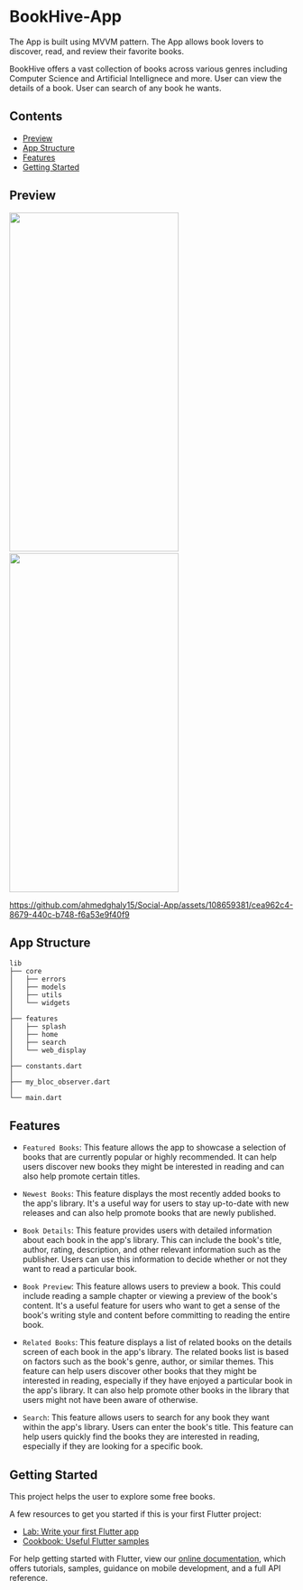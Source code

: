 # BookHive-App

The App is built using MVVM pattern. The App allows book lovers to discover, read, and review their favorite books.

BookHive offers a vast collection of books across various genres including Computer Science and Artificial Intellignece and more. User can view the details of a book. User can search of any book he wants.

## Contents

- [Preview](#preview)
- [App Structure](#app-structure)
- [Features](#features)
- [Getting Started](#getting-started)

## Preview

<div>
<img src="https://github.com/ahmedghaly15/Social-App/assets/108659381/6bb8dc98-885c-4724-be42-482ee515dc56" width= "300" height = "600"/>
&nbsp;&nbsp;&nbsp;&nbsp;
<img src="https://github.com/ahmedghaly15/Social-App/assets/108659381/dbc3431e-0aec-48fd-8baa-85e8f8c57017" width= "300" height = "600"/>
</div>

https://github.com/ahmedghaly15/Social-App/assets/108659381/cea962c4-8679-440c-b748-f6a53e9f40f9

## App Structure

```
lib
├── core
│   ├── errors
│   ├── models
│   ├── utils
│   └── widgets
│
├── features
│   ├── splash
│   ├── home
│   ├── search
│   └── web_display
│
├── constants.dart
│
├── my_bloc_observer.dart
│
└── main.dart

```

## Features

- `Featured Books`: This feature allows the app to showcase a selection of books that are currently popular or highly recommended. It can help users discover new books they might be interested in reading and can also help promote certain titles.

- `Newest Books`: This feature displays the most recently added books to the app's library. It's a useful way for users to stay up-to-date with new releases and can also help promote books that are newly published.

- `Book Details`: This feature provides users with detailed information about each book in the app's library. This can include the book's title, author, rating, description, and other relevant information such as the publisher. Users can use this information to decide whether or not they want to read a particular book.

- `Book Preview`: This feature allows users to preview a book. This could include reading a sample chapter or viewing a preview of the book's content. It's a useful feature for users who want to get a sense of the book's writing style and content before committing to reading the entire book.

- `Related Books`: This feature displays a list of related books on the details screen of each book in the app's library. The related books list is based on factors such as the book's genre, author, or similar themes. This feature can help users discover other books that they might be interested in reading, especially if they have enjoyed a particular book in the app's library. It can also help promote other books in the library that users might not have been aware of otherwise.

- `Search`: This feature allows users to search for any book they want within the app's library. Users can enter the book's title. This feature can help users quickly find the books they are interested in reading, especially if they are looking for a specific book.

## Getting Started

This project helps the user to explore some free books.

A few resources to get you started if this is your first Flutter project:

- [Lab: Write your first Flutter app](https://flutter.dev/docs/get-started/codelab)
- [Cookbook: Useful Flutter samples](https://flutter.dev/docs/cookbook)

For help getting started with Flutter, view our
[online documentation](https://flutter.dev/docs), which offers tutorials,
samples, guidance on mobile development, and a full API reference.
